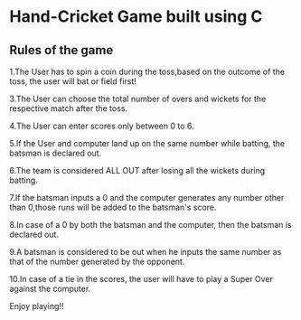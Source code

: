 # Hand-Cricket Game built using C

## Rules of the game

1.The User has to spin a coin during the toss,based on the outcome of the toss, the user will bat or field first!

3.The User can choose the total number of overs and wickets for the respective match after the toss.

4.The User can enter scores only between 0 to 6.

5.If the User and computer land up on the same number while batting, the batsman is declared out.

6.The team is considered ALL OUT after losing all the wickets during batting.

7.If the batsman inputs a 0 and the computer generates any number other than 0,those runs will be added to the batsman's score.

8.In case of a 0 by both the batsman and the computer, then the batsman is declared out.

9.A batsman is considered to be out when he inputs the same number as that of the number generated by the opponent.

10.In case of a tie in the scores, the user will have to play a Super Over against the computer.

Enjoy playing!!
